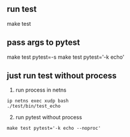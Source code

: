 ## run test

make test


## pass args to pytest

make test pytest=-s
make test pytest='-k echo'


## just run test without process

1. run process in netns

```
ip netns exec xudp bash
./test/bin/test_echo
```

2. run pytest without process

```
make test pytest='-k echo --noproc'
```

